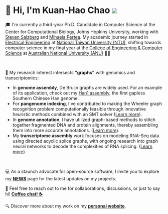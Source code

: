 # 👋 Hi, I'm Kuan-Hao Chao <img src="https://kuanhao-chao.github.io/Kuanhao-Chao/kuanhao_chao.png">


🎓 I'm currently a third-year Ph.D. Candidate in Computer Science at the Center for Computational Biology, Johns Hopkins University, working with [Steven Salzberg](https://scholar.google.com/citations?user=sUVeH-4AAAAJ&hl=en) and [Mihaela Pertea](https://scholar.google.com/citations?user=fKjqGyEAAAAJ&hl=en). My academic journey started in [Electrical Engineering](https://web.ee.ntu.edu.tw/eng/index.php) at [National Taiwan University (NTU)](https://www.ntu.edu.tw/english/index.html), shifting towards computer science in my final year at the [College of Engineering & Computer Science](https://cecs.anu.edu.au) at [Australian National University (ANU)](https://www.anu.edu.au) 🦘🐨

<br>

🧬 My research interest intersects **"graphs"** with genomics and transcriptomics:

- In **genome assembly**, De Bruijn graphs are widely used. For an example of its application, check out my [Han1 assembly](https://doi.org/10.1093/g3journal/jkac321), the first gapless Southern Chinese Han genome.
- For **pangenome indexing**, I've contributed to making the Wheeler graph recognition problem computationally feasible through innovative heuristic methods combined with an SMT solver ([Learn more](https://doi.org/10.1016/j.isci.2023.107402)).
- In **genome annotation**, I have utilized graph-based methods to stitch together fragmented DNA and protein alignments, thereby assembling them into more accurate annotations. ([Learn more](https://ccb.jhu.edu/lifton/)).
- My **transcriptome assembly** work focuses on modeling RNA-Seq data using directed acyclic splice graphs, with ongoing research into graph neural networks to decode the complexities of RNA splicing. ([Learn more](https://www.biorxiv.org/content/10.1101/2023.07.27.550754v2)).

<br>

💻 As a staunch advocate for open-source software, I invite you to explore my **[NEWS](https://khchao.com/news/)** page for the latest updates on my projects.

💬 Feel free to reach out to me for collaborations, discussions, or just to say hi! **[Coffee chat! ☕️](https://calendly.com/kuanhao-chao/30min)**

🔍 Discover more about my work on my **[personal website](https://kuanhao-chao.github.io)**.
